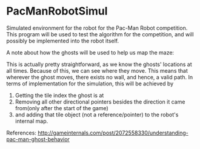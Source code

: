# PacManRobotSimul
Simulated environment for the robot for the Pac-Man Robot competition.
This program will be used to test the algorithm for the competition, and will possibly be implemented into the robot itself.

A note about how the ghosts will be used to help us map the maze:

This is actually pretty straightforward, as we know the ghosts' locations at all times.
Because of this, we can see where they move.  This means that wherever the ghost moves,
there exists no wall, and hence, a valid path.  In terms of implementation for the simulation,
this will be achieved by 
1. Getting the tile index the ghost is at
2. Removing all other directional pointers besides the direction it came from(only after the start of the game)
3. and adding that tile object (not a reference/pointer) to the robot's internal map.

References: 
http://gameinternals.com/post/2072558330/understanding-pac-man-ghost-behavior
